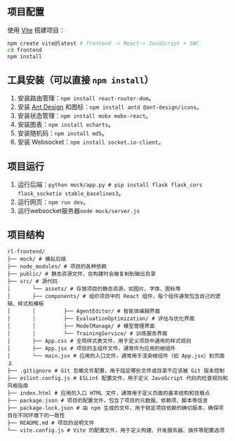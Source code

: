 ## 项目配置

使用 [Vite](https://vitejs.cn/vite3-cn/guide/) 搭建项目：
```bash
npm create vite@latest # frontend -> React-> JavaScript + SWC
cd frontend
npm install
```

## 工具安装（可以直接 `npm install`）

1. 安装路由管理：`npm install react-router-dom`。
2. 安装 [Ant Design](https://ant.design/docs/react/use-with-vite-cn) 和图标：`npm install antd @ant-design/icons`。
3. 安装状态管理：`npm install mobx mobx-react`。
4. 安装图表：`npm install echarts`。
5. 安装随机码：`npm install md5`。
6. 安装 Websocket：`npm install socket.io-client`。

## 项目运行

1. 运行后端：`python mock/app.py # pip install flask flask_cors flask_socketio stable_baselines3`。
2. 运行网页：`npm run dev`。
3. 运行websocket服务器`node mock/server.js`
## 项目结构

```
rl-frontend/  
├── mock/ # 模拟后端  
├── node_modules/ # 项目的各种依赖  
├── public/ # 静态资源文件，在构建时会被复制到输出目录  
├── src/ # 源代码  
│       └── assets/ # 存放项目的静态资源，如图片、字体、图标等  
│       ├── components/ # 组织项目中的 React 组件，每个组件通常包含自己的逻辑、样式和模板  
│       │         ├── AgentEditor/ # 智能体编辑界面  
│       │         ├── EvaluationOptimization/ # 评估与优化界面  
│       │         ├── ModelManage/ # 模型管理界面  
│       │         └── TrainingService/ # 训练服务界面  
│       ├── App.css # 全局样式表文件，用于定义项目中通用的样式规则   
│       ├── App.jsx # 项目的主组件文件，通常作为应用的根组件   
│       └── main.jsx # 应用的入口文件，通常用于渲染根组件（如 App.jsx）到页面上  
├── .gitignore # Git 忽略文件配置，用于指定哪些文件或目录不应该被 Git 版本控制  
├── eslint.config.js # ESLint 配置文件，用于定义 JavaScript 代码的检查规则和风格指南  
├── index.html # 应用的入口 HTML 文件，通常用于定义页面的基本结构和挂载点  
├── package.json # 项目的配置文件，包含了项目的元数据、依赖项、脚本等信息  
├── package-lock.json # 由 npm 生成的文件，用于锁定项目依赖的确切版本，确保项目在不同环境下的一致性  
├── README.md # 项目的说明文件  
└── vite.config.js # Vite 的配置文件，用于定义构建、开发服务器、插件等配置选项
```